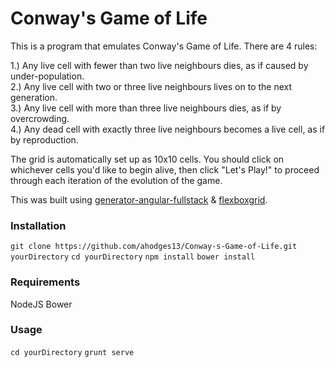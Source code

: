 # Conway's Game of Life

This is a program that emulates Conway's Game of Life.  There are 4 rules:

1.) Any live cell with fewer than two live neighbours dies, as if caused by under-population.  
2.) Any live cell with two or three live neighbours lives on to the next generation.  
3.) Any live cell with more than three live neighbours dies, as if by overcrowding.  
4.) Any dead cell with exactly three live neighbours becomes a live cell, as if by reproduction.

The grid is automatically set up as 10x10 cells.  You should click on whichever cells you'd like to begin alive, then click "Let's Play!" to proceed through each iteration of the evolution of the game.  

This was built using [generator-angular-fullstack](https://github.com/DaftMonk/generator-angular-fullstack) & [flexboxgrid](https://github.com/kristoferjoseph/flexboxgrid).  

### Installation
`git clone https://github.com/ahodges13/Conway-s-Game-of-Life.git yourDirectory`
`cd yourDirectory`
`npm install`
`bower install`

### Requirements
NodeJS
Bower

### Usage
`cd yourDirectory`
`grunt serve`
